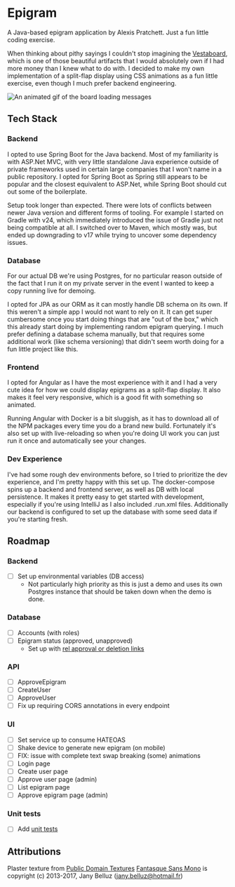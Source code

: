 # Epigram
A Java-based epigram application by Alexis Pratchett. Just a fun little coding exercise.  
  
When thinking about pithy sayings I couldn't stop imagining the [Vestaboard](https://www.vestaboard.com), which is one of those beautiful artifacts that I would absolutely own if I had more money than I knew what to do with. I decided to make my own implementation of a split-flap display using CSS animations as a fun little exercise, even though I much prefer backend engineering.

![An animated gif of the board loading messages](https://raw.githubusercontent.com/OhHeyItsAlexis/epigram/refs/heads/main/sample.gif)
## Tech Stack
### Backend
I opted to use Spring Boot for the Java backend. Most of my familiarity is with ASP.Net MVC, with very little standalone Java experience outside of private frameworks used in certain large companies that I won't name in a public repository. I opted for Spring Boot as Spring still appears to be popular and the closest equivalent to ASP.Net, while Spring Boot should cut out some of the boilerplate.  
  
Setup took longer than expected. There were lots of conflicts between newer Java version and different forms of tooling. For example I started on Gradle with v24, which immediately introduced the issue of Gradle just not being compatible at all. I switched over to Maven, which mostly was, but ended up  downgrading to v17 while trying to uncover some dependency issues.  
### Database
For our actual DB we're using Postgres, for no particular reason outside of the fact that I run it on my private server in the event I wanted to keep a copy running live for demoing.  
  
I opted for JPA as our ORM as it can mostly handle DB schema on its own. If this weren't a simple app I would not want to rely on it. It can get super cumbersome once you start doing things that are "out of the box," which this already start doing by implementing random epigram querying. I much prefer defining a database schema manually, but that requires some additional work (like schema versioning) that didn't seem worth doing for a fun little project like this.  
### Frontend
I opted for Angular as I have the most experience with it and I had a very cute idea for how we could display epigrams as a split-flap display. It also makes it feel very responsive, which is a good fit with something so animated.  
  
Running Angular with Docker is a bit sluggish, as it has to download all of the NPM packages every time you do a brand new build. Fortunately it's also set up with live-reloading so when you're doing UI work you can just run it once and automatically see your changes.
### Dev Experience
I've had some rough dev environments before, so I tried to prioritize the dev experience, and I'm pretty happy with this set up. The docker-compose spins up a backend and frontend server, as well as DB with local persistence. It makes it pretty easy to get started with development, especially if you're using IntelliJ as I also included .run.xml files. Additionally our backend is configured to set up the database with some seed data if you're starting fresh.  
## Roadmap
### Backend
- [ ] Set up environmental variables (DB access)
  - Not particularly high priority as this is just a demo and uses its own Postgres instance that should be taken down when the demo is done.
### Database
- [ ] Accounts (with roles)
- [ ] Epigram status (approved, unapproved)
  - Set up with [rel approval or deletion links](https://spring.io/guides/tutorials/rest)
### API
- [ ] ApproveEpigram
- [ ] CreateUser
- [ ] ApproveUser
- [ ] Fix up requiring CORS annotations in every endpoint
### UI
- [ ] Set service up to consume HATEOAS
- [ ] Shake device to generate new epigram (on mobile)
- [ ] FIX: issue with complete text swap breaking (some) animations
- [ ] Login page
- [ ] Create user page
- [ ] Approve user page (admin)
- [ ] List epigram page
- [ ] Approve epigram page (admin)
### Unit tests
- [ ] Add [unit tests](https://spring.io/guides/gs/spring-boot#:~:text=from%20Spring%20Boot!-,Add%20Unit%20Tests,-You%20will%20want)

## Attributions
Plaster texture from [Public Domain Textures](https://publicdomaintextures.com/)
[Fantasque Sans Mono](https://github.com/belluzj/fantasque-sans) is copyright (c) 2013-2017, Jany Belluz (jany.belluz@hotmail.fr)